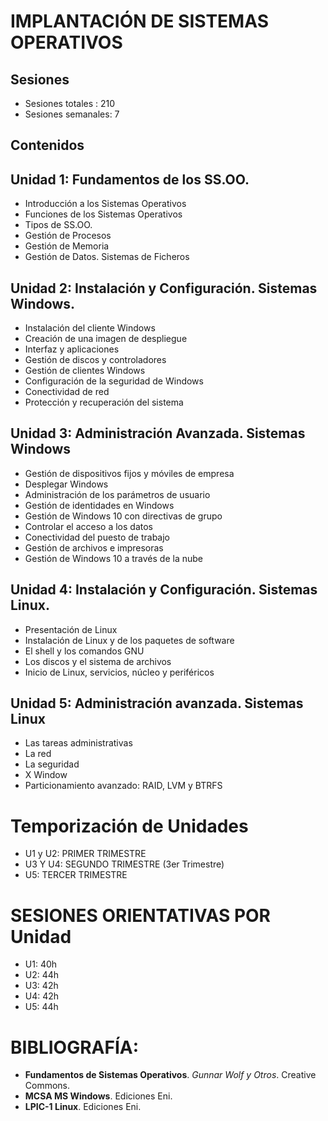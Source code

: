 # IMPLANTACIÓN DE SISTEMAS OPERATIVOS
## Sesiones

*  Sesiones totales : 210
*  Sesiones semanales: 7

## Contenidos

## Unidad 1: Fundamentos de los SS.OO.

* Introducción a los Sistemas Operativos
* Funciones de los Sistemas Operativos
* Tipos de SS.OO.
* Gestión de Procesos
* Gestión de Memoria
* Gestión de Datos. Sistemas de Ficheros

## Unidad 2: Instalación y Configuración. Sistemas Windows.
* Instalación del cliente Windows
* Creación de una imagen de despliegue
* Interfaz y aplicaciones
* Gestión de discos y controladores
* Gestión de clientes Windows
* Configuración de la seguridad de Windows
* Conectividad de red
* Protección y recuperación del sistema

## Unidad 3: Administración Avanzada. Sistemas Windows

* Gestión de dispositivos fijos y móviles de empresa
* Desplegar Windows
* Administración de los parámetros de usuario
* Gestión de identidades en Windows
* Gestión de Windows 10 con directivas de grupo
* Controlar el acceso a los datos
* Conectividad del puesto de trabajo
* Gestión de archivos e impresoras
* Gestión de Windows 10 a través de la nube


## Unidad 4: Instalación y Configuración. Sistemas Linux.

* Presentación de Linux
* Instalación de Linux y de los paquetes de software
* El shell y los comandos GNU
* Los discos y el sistema de archivos
* Inicio de Linux, servicios, núcleo y periféricos

## Unidad 5: Administración avanzada. Sistemas Linux

* Las tareas administrativas
* La red
* La seguridad
* X Window
* Particionamiento avanzado: RAID, LVM y BTRFS



# Temporización de Unidades

* U1 y U2: PRIMER TRIMESTRE
* U3 Y U4: SEGUNDO TRIMESTRE (3er Trimestre)
* U5: TERCER TRIMESTRE

# SESIONES ORIENTATIVAS POR Unidad

* U1: 40h
* U2: 44h
* U3: 42h
* U4: 42h
* U5: 44h



# BIBLIOGRAFÍA:

* **Fundamentos de Sistemas Operativos**. *Gunnar Wolf y Otros*. Creative Commons.
* **MCSA MS Windows**. Ediciones Eni.
* **LPIC-1 Linux**. Ediciones Eni.
